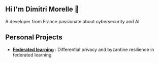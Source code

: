 ## Hi I'm Dimitri Morelle 👋
A developer from France passionate about cybersecurity and AI

## Personal Projects

- [**Federated learning**](https://github.com/DimitriMo/FederatedLearning) : Differential privacy and byzantine resilience in federated learning


<!--
**DimitriMo/DimitriMo** is a ✨ _special_ ✨ repository because its `README.md` (this file) appears on your GitHub profile.

Here are some ideas to get you started:

- 🔭 I’m currently working on ...
- 🌱 I’m currently learning ...
- 👯 I’m looking to collaborate on ...
- 🤔 I’m looking for help with ...
- 💬 Ask me about ...
- 📫 How to reach me: ...
- 😄 Pronouns: ...
- ⚡ Fun fact: ...
-->
